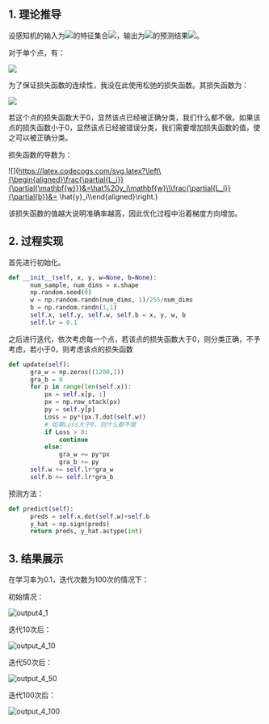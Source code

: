 ## 1. 理论推导

设感知机的输入为![](https://latex.codecogs.com/svg.latex?n\times%20m)的特征集合![](https://latex.codecogs.com/svg.latex?\mathbf{A})，输出为![](https://latex.codecogs.com/svg.latex?n\times%201)的预测结果![](https://latex.codecogs.com/svg.latex?\mathbf{y})。

对于单个点，有：

![](https://latex.codecogs.com/svg.latex?y_i=\rm{sign}(\mathbf{w}^T\mathbf{x_i}+b))

为了保证损失函数的连续性，我没在此使用松弛的损失函数。其损失函数为：

![](https://latex.codecogs.com/svg.latex?L_i(\mathbf{w},b)=\hat%20y_i(\mathbf{w}^T\mathbf{x_i}+b))

若这个点的损失函数大于0，显然该点已经被正确分类，我们什么都不做。如果该点的损失函数小于0，显然该点已经被错误分类，我们需要增加损失函数的值，使之可以被正确分类。

损失函数的导数为：

![](https://latex.codecogs.com/svg.latex?\left\{\begin{aligned}\frac{\partial{L_i}}{\partial{\mathbf{w}}}&=\hat%20y_i\mathbf{w}\\\frac{\partial{L_i}}{\partial{b}}&= \hat{y}_i\\\end{aligned}\right.)

该损失函数的值越大说明准确率越高，因此优化过程中沿着梯度方向增加。

## 2. 过程实现

首先进行初始化。

```python
def __init__(self, x, y, w=None, b=None):
      num_sample, num_dims = x.shape
      np.random.seed(0)
      w = np.random.randn(num_dims, 1)/255/num_dims
      b = np.random.randn(1,1)
      self.x, self.y, self.w, self.b = x, y, w, b
      self.lr = 0.1
```

之后进行迭代，依次考虑每一个点，若该点的损失函数大于0，则分类正确，不予考虑，若小于0，则考虑该点的损失函数

```python
def update(self):
      gra_w = np.zeros((1200,1))
      gra_b = 0
      for p in range(len(self.x)):
          px = self.x[p, :]
          px = np.row_stack(px)
          py = self.y[p]
          Loss = py*(px.T.dot(self.w))
          # 如果Loss大于0，则什么都不做
          if Loss > 0:
              continue
          else:
              gra_w += py*px
              gra_b += py
      self.w += self.lr*gra_w
      self.b += self.lr*gra_b
```

预测方法：

```python
def predict(self):
      preds = self.x.dot(self.w)+self.b
      y_hat = np.sign(preds)
      return preds, y_hat.astype(int)
```

## 3. 结果展示

在学习率为0.1，迭代次数为100次的情况下：

初始情况：

![output4_1](https://tva1.sinaimg.cn/large/e6c9d24ely1h19ild9rnsj20ve02iq3q.jpg)

迭代10次后：

![output_4_10](https://tva1.sinaimg.cn/large/e6c9d24ely1h19ilqedvvj20ve02iwfa.jpg)

迭代50次后：

![output_4_50](https://tva1.sinaimg.cn/large/e6c9d24ely1h19ile8rdqj20ve02iwfa.jpg)

迭代100次后：

![output_4_100](https://tva1.sinaimg.cn/large/e6c9d24ely1h19ilfrqt0j20ve02iwfa.jpg)